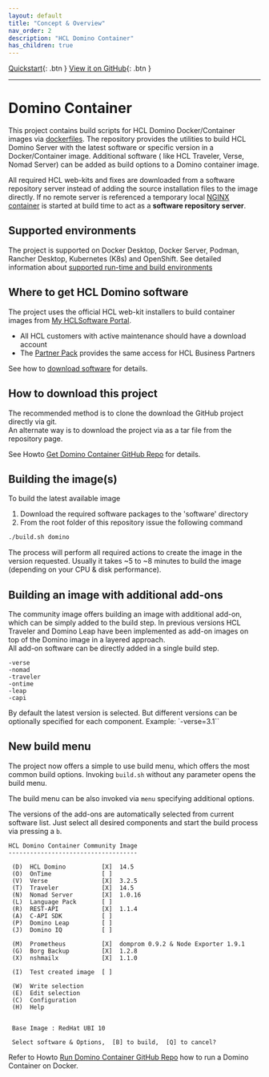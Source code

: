 ```yaml
---
layout: default
title: "Concept & Overview"
nav_order: 2
description: "HCL Domino Container"
has_children: true
---
```


[Quickstart](quickstart.md){: .btn }
[View it on GitHub](https://github.com/HCL-TECH-SOFTWARE/domino-container){: .btn }

---

# Domino Container

This project contains build scripts for HCL Domino Docker/Container images via [dockerfiles](https://docs.docker.com/engine/reference/builder/).
The repository provides the utilities to build HCL Domino Server with the latest software or specific version in a Docker/Container image.
Additional software ( like HCL Traveler, Verse, Nomad Server) can be added as build options to a Domino container image.

All required HCL web-kits and fixes are downloaded from a software repository server instead of adding the source installation files to the image directly.
If no remote server is referenced a temporary local [NGINX container](https://hub.docker.com/_/nginx) is started at build time to act as a **software repository server**.

## Supported environments

The project is supported on Docker Desktop, Docker Server, Podman, Rancher Desktop, Kubernetes (K8s) and OpenShift.
See detailed information about [supported run-time and build environments](concept_environments.md)

## Where to get HCL Domino software

The project uses the official HCL web-kit installers to build container images from [My HCLSoftware Portal](https://my.hcltechsw.com/).

- All HCL customers with active maintenance should have a download account 
- The [Partner Pack](https://www.hcltechsw.com/resources/partner-connect/resources/partner-pack) provides the same access for HCL Business Partners

See how to [download software](howto_download-software.md) for details.

## How to download this project

The recommended method is to clone the download the GitHub project directly via git.  
An alternate way is to download the project via as a tar file from the repository page.

See Howto [Get Domino Container GitHub Repo](howto_github.md) for details.

## Building the image(s)

To build the latest available image

1. Download the required software packages to the 'software' directory
2. From the root folder of this repository issue the following command

```bash
./build.sh domino
```

The process will perform all required actions to create the image in the version requested. Usually it takes ~5 to ~8 minutes to build the image (depending on your CPU & disk performance).


## Building an image with additional add-ons

The community image offers building an image with additional add-on, which can be simply added to the build step. In previous versions HCL Traveler and Domino Leap have been implemented as add-on images on top of the Domino image in a layered approach.  
All add-on software can be directly added in a single build step.

```
-verse
-nomad
-traveler
-ontime
-leap
-capi
```

By default the latest version is selected. But different versions can be optionally specified for each component. Example: `-verse=3.1``


## New build menu

The project now offers a simple to use build menu, which offers the most common build options.
Invoking `build.sh` without any parameter opens the build menu.

The build menu can be also invoked via `menu` specifying additional options.

The versions of the add-ons are automatically selected from current software list.
Just select all desired components and start the build process via pressing a `b`.


```
HCL Domino Container Community Image
------------------------------------

 (D)  HCL Domino          [X]  14.5
 (O)  OnTime              [ ]
 (V)  Verse               [X]  3.2.5
 (T)  Traveler            [X]  14.5
 (N)  Nomad Server        [X]  1.0.16
 (L)  Language Pack       [ ]
 (R)  REST-API            [X]  1.1.4
 (A)  C-API SDK           [ ]
 (P)  Domino Leap         [ ]
 (J)  Domino IQ           [ ]

 (M)  Prometheus          [X]  domprom 0.9.2 & Node Exporter 1.9.1
 (G)  Borg Backup         [X]  1.2.8
 (X)  nshmailx            [X]  1.1.0

 (I)  Test created image  [ ]

 (W)  Write selection
 (E)  Edit selection
 (C)  Configuration
 (H)  Help


 Base Image : RedHat UBI 10

 Select software & Options,  [B] to build,  [Q] to cancel?

```

Refer to Howto [Run Domino Container GitHub Repo](run_docker.md) how to run a Domino Container on Docker.

